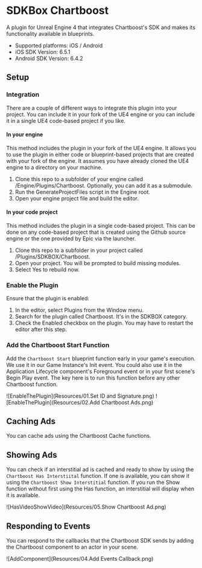 # SDKBox Chartboost
A plugin for Unreal Engine 4 that integrates Chartboost's SDK and makes its functionality available in blueprints.

- Supported platforms: iOS / Android
- iOS SDK Version: 6.5.1
- Android SDK Version: 6.4.2

## Setup

### Integration

There are a couple of different ways to integrate this plugin into your project. You can include it in your fork of the UE4 engine or you can include it in a single UE4 code-based project if you like.

#### In your engine

This method includes the plugin in your fork of the UE4 engine. It allows you to use the plugin in either code or blueprint-based projects that are created with your fork of the engine. It assumes you have already cloned the UE4 engine to a directory on your machine.

1. Clone this repo to a subfolder of your engine called /Engine/Plugins/Chartboost. Optionally, you can add it as a submodule.
2. Run the GenerateProjectFiles script in the Engine root.
3. Open your engine project file and build the editor.

#### In your code project

This method includes the plugin in a single code-based project. This can be done on any code-based project that is created using the Github source engine or the one provided by Epic via the launcher.

1. Clone this repo to a subfolder in your project called /Plugins/SDKBOX/Chartboost.
2. Open your project. You will be prompted to build missing modules.
3. Select Yes to rebuild now.

### Enable the Plugin

Ensure that the plugin is enabled:

1. In the editor, select Plugins from the Window menu.
2. Search for the plugin called Chartboost. It's in the SDKBOX category.
3. Check the Enabled checkbox on the plugin. You may have to restart the editor after this step.


### Add the Chartboost Start Function

Add the `Chartboost Start` blueprint function early in your game's execution. We use it in our Game Instance's Init event. You could also use it in the Application Lifecycle component's Foreground event or in your first scene's Begin Play event. The key here is to run this function before any other Chartboost function.

![EnableThePlugin](Resources/01.Set ID and Signature.png)
![EnableThePlugin](Resources/02.Add Chartboost Ads.png)

## Caching Ads

You can cache ads using the Chartboost Cache functions.

## Showing Ads

You can check if an interstitial ad is cached and ready to show by using the `Chartboost Has Interstiital` function. If one is available, you can show it using the `Chartboost Show Interstitial` function. If you run the Show function without first using the Has function, an interstitial will display when it is available.

![HasVideoShowVideo](Resources/05.Show Chartboost Ad.png)

## Responding to Events

You can respond to the callbacks that the Chartboost SDK sends by adding the Chartboost component to an actor in your scene.

![AddComponent](Resources/04.Add Events Callback.png)

